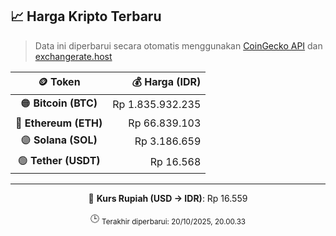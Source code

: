 

<!-- HARGA_KRIPTO -->
## 📈 Harga Kripto Terbaru

> Data ini diperbarui secara otomatis menggunakan [CoinGecko API](https://www.coingecko.com/) dan [exchangerate.host](https://exchangerate.host/)

<div align="center">

| 🪙 Token | 💰 Harga (IDR) |
|:------:|---------------:|
| 🟠 **Bitcoin (BTC)**   | Rp 1.835.932.235 |
| 🔵 **Ethereum (ETH)**  | Rp 66.839.103 |
| 🟣 **Solana (SOL)**    | Rp 3.186.659 |
| 🟢 **Tether (USDT)**   | Rp 16.568 |

---

💱 **Kurs Rupiah (USD → IDR)**: Rp 16.559

🕒 <sub>Terakhir diperbarui: 20/10/2025, 20.00.33</sub>

</div>
<!-- /HARGA_KRIPTO -->